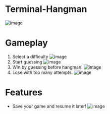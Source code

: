 # Terminal-Hangman
![image](https://user-images.githubusercontent.com/70504211/160810059-4ad1e76c-4cac-47e0-a72f-ffd28ad1ebe9.png)

# Gameplay
1. Select a difficulty
![image](https://user-images.githubusercontent.com/70504211/160810350-54a426b7-4e18-4b1f-af7b-46475de7a421.png)
2. Start guessing
![image](https://user-images.githubusercontent.com/70504211/160809883-8895f0b5-9779-4f33-abef-444a1b3c0579.png)
3. Win by guessing before hangman!
![image](https://user-images.githubusercontent.com/70504211/160811911-ac438aec-5c95-4a68-b80f-06fc614298c3.png)
4. Lose with too many attempts.
![image](https://user-images.githubusercontent.com/70504211/160810927-36062685-c998-43f8-99c0-f6dbd1708f14.png)

# Features
* Save your game and resume it later!
![image](https://user-images.githubusercontent.com/70504211/160810721-d41618e0-ec6b-4671-b401-f25b375e3b9b.png)

